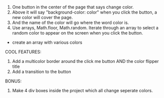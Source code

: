1. One button in the center of the page that says change color.
2. Above it will say "background-color: color" when you click the button, a new color will cover the page.
3. And the name of the color will go where the word color is.
4. Use arrays, Math.floor, Math.random. Iterate through an array to select a random color to appear on the screen when you click the button.

- create an array with various colors

COOL FEATURES:

1. Add a multicolor border around the click me button AND the color flipper title
2. Add a transition to the button

BONUS:

1. Make 4 div boxes inside the project which all change seperate colors.
